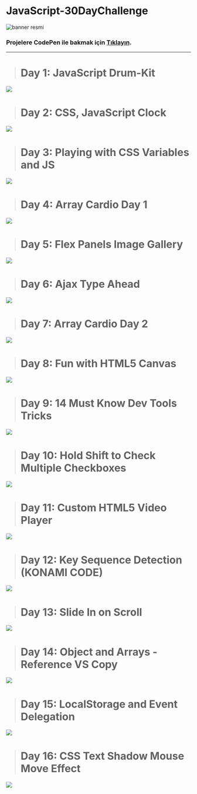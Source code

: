 # JavaScript-30DayChallenge

![banner resmi](https://github.com/MelisaAtaseven/JavaScript-30DayChallenge/blob/master/01-javascript-drum-kit/JavaScript30.png)
### Projelere CodePen ile bakmak için [Tıklayın]( https://codepen.io/atasevenmelisa).
---
># Day 1: JavaScript Drum-Kit
![](https://github.com/MelisaAtaseven/JavaScript-30DayChallenge/blob/master/01-javascript-drum-kit/drum-kit.png)

># Day 2: CSS, JavaScript Clock
![](https://github.com/MelisaAtaseven/JavaScript-30DayChallenge/blob/master/02-css-js-clock/clock.png )

># Day 3: Playing with CSS Variables and JS
![](https://github.com/MelisaAtaseven/JavaScript-30DayChallenge/blob/master/03-css-veriables-js/css-veriables-js.png)

># Day 4: Array Cardio Day 1
![](https://github.com/MelisaAtaseven/JavaScript-30DayChallenge/blob/master/04-array-cardio-day-1/ArrayCardio.png)

># Day 5: Flex Panels Image Gallery
![](https://github.com/MelisaAtaseven/JavaScript-30DayChallenge/blob/master/05-flex-panel-gallery/flexgallery.png)

># Day 6: Ajax Type Ahead
![]( https://github.com/MelisaAtaseven/JavaScript-30DayChallenge/blob/master/06-ajax-type-ahead/ajax-type-ahead.png)

># Day 7: Array Cardio Day 2
![](  https://github.com/MelisaAtaseven/JavaScript-30DayChallenge/blob/master/07-array-cardio-day-2/array-cardio-day-2.png)

># Day 8: Fun with HTML5 Canvas
![](  https://github.com/MelisaAtaseven/JavaScript-30DayChallenge/blob/master/08-fun-with-html-canvas/canvas.png)

># Day 9: 14 Must Know Dev Tools Tricks
![]( https://github.com/MelisaAtaseven/JavaScript-30DayChallenge/blob/master/09-dev-tools-tricks/tools.png)

># Day 10: Hold Shift to Check Multiple Checkboxes
![]( https://github.com/MelisaAtaseven/JavaScript-30DayChallenge/blob/master/10-hold-shift-check-checkboxes/checkboxes.png)

># Day 11: Custom HTML5 Video Player
![]( https://github.com/MelisaAtaseven/JavaScript-30DayChallenge/blob/master/11-custom-video-player/image%2014.png )

># Day 12: Key Sequence Detection (KONAMI CODE)
![]( https://github.com/MelisaAtaseven/JavaScript-30DayChallenge/blob/master/12-key-sequence-detection/image%2013.png  )

># Day 13: Slide In on Scroll
![]( https://github.com/MelisaAtaseven/JavaScript-30DayChallenge/blob/master/13-slide-in-on-scroll/image%2015.png  )

># Day 14: Object and Arrays - Reference VS Copy
![]( https://github.com/MelisaAtaseven/JavaScript-30DayChallenge/blob/master/14-js-references-copying/image%2017.png  )

># Day 15: LocalStorage and Event Delegation
![]( https://github.com/MelisaAtaseven/JavaScript-30DayChallenge/blob/master/15-local-storage/image%2017.png  )

># Day 16: CSS Text Shadow Mouse Move Effect
![](  https://github.com/MelisaAtaseven/JavaScript-30DayChallenge/blob/master/16-mouse-move-shadow/image%2018.png  )


